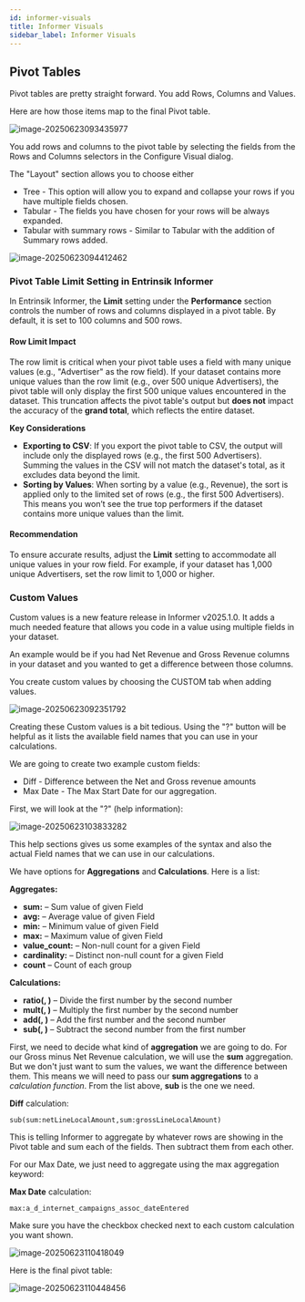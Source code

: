 ```yaml
---
id: informer-visuals
title: Informer Visuals
sidebar_label: Informer Visuals
---
```


## Pivot Tables

Pivot tables are pretty straight forward.  You add Rows, Columns and Values.

Here are how those items map to the final Pivot table.

![image-20250623093435977](images/informer_visuals_basics-001.png)

You add rows and columns to the pivot table by selecting the fields from the Rows and Columns selectors in the Configure Visual dialog.

The "Layout" section allows you to choose either 

- Tree - This option will allow you to expand and collapse your rows if you have multiple fields chosen.
- Tabular - The fields you have chosen for your rows will be always expanded.
- Tabular with summary rows - Similar to Tabular with the addition of Summary rows added.

![image-20250623094412462](images/informer_visuals_basics-002.png)

### Pivot Table Limit Setting in Entrinsik Informer

In Entrinsik Informer, the **Limit** setting under the **Performance** section controls the number of rows and columns displayed in a pivot table. By default, it is set to 100 columns and 500 rows.

#### Row Limit Impact

The row limit is critical when your pivot table uses a field with many unique values (e.g., "Advertiser" as the row field). If your dataset contains more unique values than the row limit (e.g., over 500 unique Advertisers), the pivot table will only display the first 500 unique values encountered in the dataset. This truncation affects the pivot table's output but **does not** impact the accuracy of the **grand total**, which reflects the entire dataset.

**Key Considerations**

- **Exporting to CSV**: If you export the pivot table to CSV, the output will include only the displayed rows (e.g., the first 500 Advertisers). Summing the values in the CSV will not match the dataset's total, as it excludes data beyond the limit.
- **Sorting by Values**: When sorting by a value (e.g., Revenue), the sort is applied only to the limited set of rows (e.g., the first 500 Advertisers). This means you won’t see the true top performers if the dataset contains more unique values than the limit.

#### Recommendation

To ensure accurate results, adjust the **Limit** setting to accommodate all unique values in your row field. For example, if your dataset has 1,000 unique Advertisers, set the row limit to 1,000 or higher.

### Custom Values

Custom values is a new feature release in Informer v2025.1.0. It adds a much needed feature that allows you code in a value using multiple fields in your dataset.

An example would be if you had Net Revenue and Gross Revenue columns in your dataset and you wanted to get a difference between those columns.

You create custom values by choosing the CUSTOM tab when adding values.

![image-20250623092351792](images/informer_visuals_customfields-001.png)

Creating these Custom values is a bit tedious.  Using the "?" button will be helpful as it lists the available field names that you can use in your calculations.

We are going to create two example custom fields:

- Diff - Difference between the Net and Gross revenue amounts
- Max Date - The Max Start Date for our aggregation.

First, we will look at the "?" (help information):

![image-20250623103833282](images/informer_visuals_customfields-002.png)

This help sections gives us some examples of the syntax and also the actual Field names that we can use in our calculations.

We have options for **Aggregations** and **Calculations**.  Here is a list:

**Aggregates:**

- **sum:<number>** – Sum value of given Field
- **avg:<number>** – Average value of given Field
- **min:<number or date>** – Minimum value of given Field
- **max:<number or date>** – Maximum value of given Field
- **value\_count:<any>** – Non-null count for a given Field
- **cardinality:<any>** – Distinct non-null count for a given Field
- **count** – Count of each group

**Calculations:**

- **ratio(<first number>, <second number>)** – Divide the first number by the second number
- **mult(<first number>, <second number>)** – Multiply the first number by the second number
- **add(<first number>, <second number>)** – Add the first number and the second number
- **sub(<first number>, <second number>)** – Subtract the second number from the first number

First, we need to decide what kind of **aggregation** we are going to do.  For our Gross minus Net Revenue calculation, we will use the **sum** aggregation.  But we don't just want to sum the values, we want the difference between them.  This means we will need to pass our **sum aggregations** to a *calculation function*.  From the list above, **sub** is the one we need.

**Diff** calculation:

`sub(sum:netLineLocalAmount,sum:grossLineLocalAmount)`

This is telling Informer to aggregate by whatever rows are showing in the Pivot table and sum each of the fields.  Then subtract them from each other.

For our Max Date, we just need to aggregate using the max aggregation keyword:

**Max Date** calculation:

`max:a_d_internet_campaigns_assoc_dateEntered`

Make sure you have the checkbox checked next to each custom calculation you want shown.

![image-20250623110418049](images/informer_visuals_customfields-003.png)

Here is the final pivot table:

![image-20250623110448456](images/informer_visuals_customfields-004.png)
